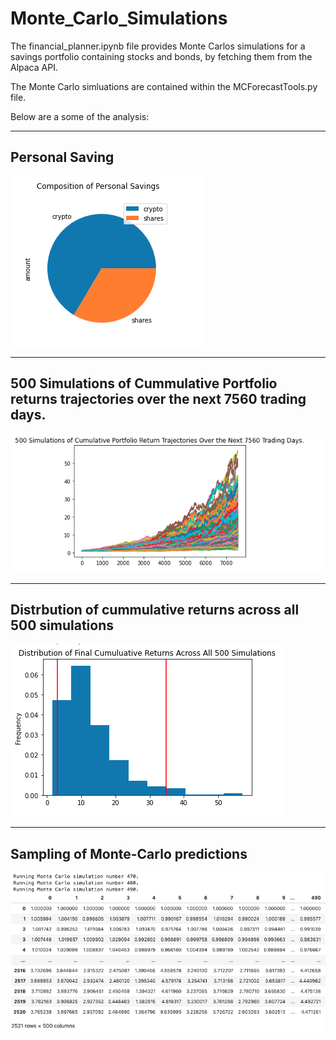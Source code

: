 # Monte_Carlo_Simulations

The financial_planner.ipynb file provides Monte Carlos simulations for a savings portfolio containing stocks and bonds, by fetching them from the Alpaca API.

The Monte Carlo simluations are contained within the MCForecastTools.py file.

Below are a some of the analysis:

<hr>

## Personal Saving

![](https://github.com/Femi-0/Monte_Carlo_Simulations/blob/main/Screen%20Shot%202022-03-25%20at%203.39.07%20PM.png)

<hr>

## 500 Simulations of Cummulative Portfolio returns trajectories over the next 7560 trading days.

![](https://github.com/Femi-0/Monte_Carlo_Simulations/blob/main/Screen%20Shot%202022-03-25%20at%203.39.24%20PM.png)

<hr>

## Distrbution of cummulative returns across all 500 simulations

![](https://github.com/Femi-0/Monte_Carlo_Simulations/blob/main/Screen%20Shot%202022-03-25%20at%203.39.39%20PM.png)

<hr>

## Sampling of Monte-Carlo predictions

![](https://github.com/Femi-0/Monte_Carlo_Simulations/blob/main/Screen%20Shot%202022-03-25%20at%203.41.22%20PM.png)
